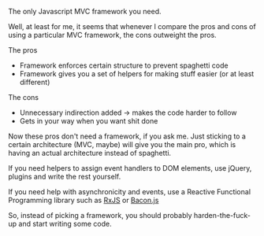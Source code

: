 The only Javascript MVC framework you need.

Well, at least for me, it seems that whenever I compare the pros and cons of using a particular MVC framework, the cons outweight the pros.

The pros

* Framework enforces certain structure to prevent spaghetti code
* Framework gives you a set of helpers for making stuff easier (or at least different)

The cons

* Unnecessary indirection added -> makes the code harder to follow
* Gets in your way when you want shit done

Now these pros don't need a framework, if you ask me. Just sticking to a certain architecture (MVC, maybe) will give you the main pro, which is having an actual architecture instead of spaghetti.

If you need helpers to assign event handlers to DOM elements, use jQuery, plugins and write the rest yourself.

If you need help with asynchronicity and events, use a Reactive Functional Programming library such as 
[RxJS](https://github.com/Reactive-Extensions/RxJS) or [Bacon.js](https://github.com/raimohanska/bacon.js)

So, instead of picking a framework, you should probably harden-the-fuck-up and start writing some code.